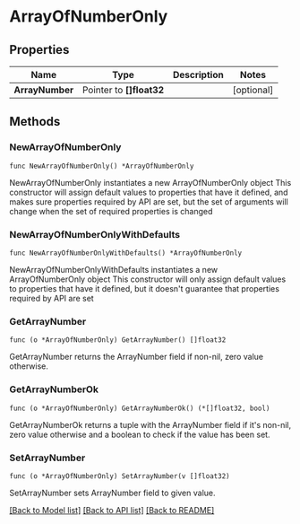 # ArrayOfNumberOnly

## Properties

Name | Type | Description | Notes
------------ | ------------- | ------------- | -------------
**ArrayNumber** | Pointer to **[]float32** |  | [optional] 

## Methods

### NewArrayOfNumberOnly

`func NewArrayOfNumberOnly() *ArrayOfNumberOnly`

NewArrayOfNumberOnly instantiates a new ArrayOfNumberOnly object
This constructor will assign default values to properties that have it defined,
and makes sure properties required by API are set, but the set of arguments
will change when the set of required properties is changed

### NewArrayOfNumberOnlyWithDefaults

`func NewArrayOfNumberOnlyWithDefaults() *ArrayOfNumberOnly`

NewArrayOfNumberOnlyWithDefaults instantiates a new ArrayOfNumberOnly object
This constructor will only assign default values to properties that have it defined,
but it doesn't guarantee that properties required by API are set

### GetArrayNumber

`func (o *ArrayOfNumberOnly) GetArrayNumber() []float32`

GetArrayNumber returns the ArrayNumber field if non-nil, zero value otherwise.

### GetArrayNumberOk

`func (o *ArrayOfNumberOnly) GetArrayNumberOk() (*[]float32, bool)`

GetArrayNumberOk returns a tuple with the ArrayNumber field if it's non-nil, zero value otherwise
and a boolean to check if the value has been set.

### SetArrayNumber

`func (o *ArrayOfNumberOnly) SetArrayNumber(v []float32)`

SetArrayNumber sets ArrayNumber field to given value.


[[Back to Model list]](../README.md#documentation-for-models) [[Back to API list]](../README.md#documentation-for-api-endpoints) [[Back to README]](../README.md)


